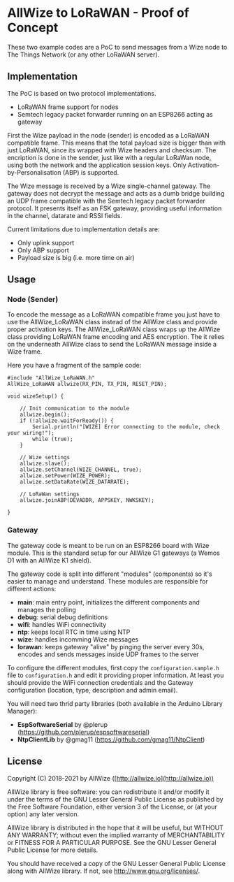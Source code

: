 # AllWize to LoRaWAN - Proof of Concept

These two example codes are a PoC to send messages from a Wize node to The Things Network (or any other LoRaWAN server). 

## Implementation

The PoC is based on two protocol implementations. 

* LoRaWAN frame support for nodes
* Semtech legacy packet forwarder running on an ESP8266 acting as gateway

First the Wize payload in the node (sender) is encoded as a LoRaWAN compatible frame. This means that the total payload size is bigger than with just LoRaWAN, since its wrapped with Wize headers and checksum. The encription is done in the sender, just like with a regular LoRaWan node, using both the network and the application session keys. Only Activation-by-Personalisation (ABP) is supported.

The Wize message is received by a Wize single-channel gateway. The gateway does not decrypt the message and acts as a dumb bridge building an UDP frame compatible with the Semtech legacy packet forwarder protocol. It presents itself as an FSK gateway, providing useful information in the channel, datarate and RSSI fields.

Current limitations due to implementation details are:

* Only uplink support
* Only ABP support
* Payload size is big (i.e. more time on air)

## Usage

### Node (Sender)

To encode the message as a LoRaWAN compatible frame you just have to use the AllWize_LoRaWAN class instead of the AllWize class and provide proper activation keys. The AllWize_LoRaWAN class wraps up the AllWize class providing LoRaWAN frame encoding and AES encryption. The it relies on the underneath AllWize class to send the LoRaWAN message inside a Wize frame.

Here you have a fragment of the sample code:

```
#include "AllWize_LoRaWAN.h"
AllWize_LoRaWAN allwize(RX_PIN, TX_PIN, RESET_PIN);

void wizeSetup() {

    // Init communication to the module
    allwize.begin();
    if (!allwize.waitForReady()) {
        Serial.println("[WIZE] Error connecting to the module, check your wiring!");
        while (true);
    }

    // Wize settings
    allwize.slave();
    allwize.setChannel(WIZE_CHANNEL, true);
    allwize.setPower(WIZE_POWER);
    allwize.setDataRate(WIZE_DATARATE);

    // LoRaWan settings
    allwize.joinABP(DEVADDR, APPSKEY, NWKSKEY);

}

```

### Gateway

The gateway code is meant to be run on an ESP8266 board with Wize module. This is the standard setup for our AllWize G1 gateways (a Wemos D1 with an AllWize K1 shield).

The gateway code is split into different "modules" (components) so it's easier to manage and understand. These modules are responsible for different actions:

* **main**: main entry point, initializes the different components and manages the polling
* **debug**: serial debug definitions
* **wifi**: handles WiFi connectivity
* **ntp**: keeps local RTC in time using NTP
* **wize**: handles incomming Wize messages
* **lorawan**: keeps gateway "alive" by pinging the server every 30s, encodes and sends messages inside UDP frames to the server

To configure the different modules, first copy the `configuration.sample.h` file to `configuration.h` and edit it providing proper information. At least you should provide the WiFi connection credentials and the Gateway configuration (location, type, description and admin email).

You will need two thrid party libraries (both available in the Arduino Library Manager):

* **EspSoftwareSerial** by @plerup (https://github.com/plerup/espsoftwareserial)
* **NtpClientLib** by @gmag11 (https://github.com/gmag11/NtpClient)

## License

Copyright (C) 2018-2021 by AllWize ([http://allwize.io](http://allwize.io))

AllWize library is free software: you can redistribute it and/or modify
it under the terms of the GNU Lesser General Public License as published by
the Free Software Foundation, either version 3 of the License, or
(at your option) any later version.

AllWize library is distributed in the hope that it will be useful,
but WITHOUT ANY WARRANTY; without even the implied warranty of
MERCHANTABILITY or FITNESS FOR A PARTICULAR PURPOSE.  See the
GNU Lesser General Public License for more details.

You should have received a copy of the GNU Lesser General Public License
along with AllWize library.  If not, see <http://www.gnu.org/licenses/>.
